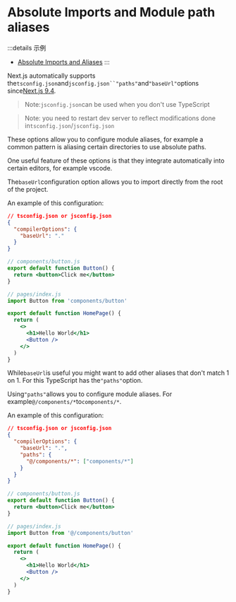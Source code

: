 # Absolute Imports and Module path aliases

:::details 示例
- [Absolute Imports and Aliases](https://github.com/vercel/next.js/tree/canary/examples/with-absolute-imports)
:::

Next.js automatically supports the`tsconfig.json`and`jsconfig.json``"paths"`and`"baseUrl"`options since[Next.js 9.4](/blog/next-9-4).

> Note:`jsconfig.json`can be used when you don't use TypeScript

> Note: you need to restart dev server to reflect modifications done in`tsconfig.json`/`jsconfig.json`

These options allow you to configure module aliases, for example a common pattern is aliasing certain directories to use absolute paths.

One useful feature of these options is that they integrate automatically into certain editors, for example vscode.

The`baseUrl`configuration option allows you to import directly from the root of the project.

An example of this configuration:

```json
// tsconfig.json or jsconfig.json
{
  "compilerOptions": {
    "baseUrl": "."
  }
}

```

```jsx
// components/button.js
export default function Button() {
  return <button>Click me</button>
}

```

```jsx
// pages/index.js
import Button from 'components/button'

export default function HomePage() {
  return (
    <>
      <h1>Hello World</h1>
      <Button />
    </>
  )
}

```

While`baseUrl`is useful you might want to add other aliases that don't match 1 on 1. For this TypeScript has the`"paths"`option.

Using`"paths"`allows you to configure module aliases. For example`@/components/*`to`components/*`.

An example of this configuration:

```json
// tsconfig.json or jsconfig.json
{
  "compilerOptions": {
    "baseUrl": ".",
    "paths": {
      "@/components/*": ["components/*"]
    }
  }
}

```

```jsx
// components/button.js
export default function Button() {
  return <button>Click me</button>
}

```

```jsx
// pages/index.js
import Button from '@/components/button'

export default function HomePage() {
  return (
    <>
      <h1>Hello World</h1>
      <Button />
    </>
  )
}

```
